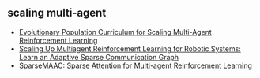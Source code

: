 ## scaling multi-agent
* [Evolutionary Population Curriculum for Scaling Multi-Agent Reinforcement Learning](https://github.com/qian18long/epciclr2020)
* [Scaling Up Multiagent Reinforcement Learning for Robotic Systems: Learn an Adaptive Sparse Communication Graph](https://www.researchgate.net/publication/339642482_Scaling_Up_Multiagent_Reinforcement_Learning_for_Robotic_Systems_Learn_an_Adaptive_Sparse_Communication_Graph)
* [SparseMAAC: Sparse Attention for Multi-agent Reinforcement Learning](https://link.springer.com/chapter/10.1007/978-3-030-18590-9_7)
